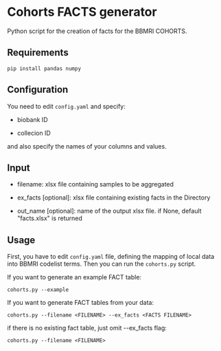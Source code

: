 # Cohorts FACTS generator

Python script for the creation of facts for the BBMRI COHORTS.


## Requirements
``` shell
pip install pandas numpy
``` 

## Configuration

You need to edit `config.yaml` and specify:

- biobank ID

- collecion ID

and also specify the names of your columns and values.

## Input

- filename: xlsx file containing samples to be aggregated

- ex_facts [optional]: xlsx file containing existing facts in the Directory

- out_name [optional]: name of the output xlsx file. if None, default "facts.xlsx" is returned

## Usage

First, you have to edit `config.yaml` file, defining the mapping of local data into BBMRI codelist terms.
Then you can run the `cohorts.py` script.

If you want to generate an example FACT table:
``` shell
cohorts.py --example
```

If you want to generate FACT tables from your data:
``` shell
cohorts.py --filename <FILENAME> --ex_facts <FACTS FILENAME>  
``` 

if there is no existing fact table, just omit --ex_facts flag:
``` shell
cohorts.py --filename <FILENAME> 
``` 

